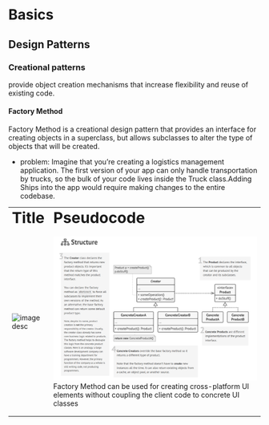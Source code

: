 # Basics
## Design Patterns
### Creational patterns
provide object creation mechanisms that increase flexibility and reuse of existing code.
#### Factory Method
Factory Method is a creational design pattern that provides an interface for creating objects in a superclass, but allows subclasses to alter the type of objects that will be created.

* problem:
Imagine that you’re creating a logistics management application. The first version of your app can only handle transportation by trucks, so the bulk of your code lives inside the Truck class.Adding Ships into the app would require making changes to the entire codebase.
<table> 
<tr>
    <td><b style="font-size:30px">Title</b></td>
    <td><b style="font-size:30px">Pseudocode</b></td>
 </tr>
 <tr>
 <td> 

 ![image desc](https://refactoring.guru/images/patterns/diagrams/factory-method/example.png)
 
</td>
    <td>
    
![image desc](./factoryMethodStructure.png) 
Factory Method can be used for creating cross-platform UI elements without coupling the client code to concrete UI classes
    </td>
 </tr>
 </table>